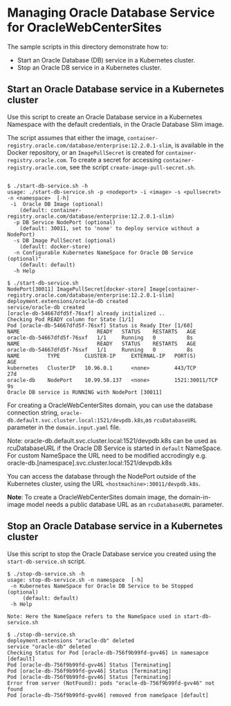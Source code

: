 # Managing Oracle Database Service for OracleWebCenterSites

The sample scripts in this directory demonstrate how to:
* Start an Oracle Database (DB) service in a Kubernetes cluster.
* Stop an Oracle DB service in a Kubernetes cluster.

## Start an Oracle Database service in a Kubernetes cluster

Use this script to create an Oracle Database service in a Kubernetes Namespace with the default credentials, in the Oracle Database Slim image.

The script assumes that either the image, `container-registry.oracle.com/database/enterprise:12.2.0.1-slim`, is available in the Docker repository, or an `ImagePullSecret` is created for `container-registry.oracle.com`. To create a secret for accessing `container-registry.oracle.com`, see the script `create-image-pull-secret.sh`.

```

$ ./start-db-service.sh -h    
usage: ./start-db-service.sh -p <nodeport> -i <image> -s <pullsecret> -n <namespace>  [-h]
 -i  Oracle DB Image (optional)
    (default: container-registry.oracle.com/database/enterprise:12.2.0.1-slim)
  -p DB Service NodePort (optional)
    (default: 30011, set to 'none' to deploy service without a NodePort)
  -s DB Image PullSecret (optional)
    (default: docker-store)
  -n Configurable Kubernetes NameSpace for Oracle DB Service (optional)"
    (default: default)
  -h Help

$ ./start-db-service.sh     
NodePort[30011] ImagePullSecret[docker-store] Image[container-registry.oracle.com/database/enterprise:12.2.0.1-slim]
deployment.extensions/oracle-db created
service/oracle-db created
[oracle-db-54667dfd5f-76sxf] already initialized ..
Checking Pod READY column for State [1/1]
Pod [oracle-db-54667dfd5f-76sxf] Status is Ready Iter [1/60]
NAME                         READY   STATUS    RESTARTS   AGE
oracle-db-54667dfd5f-76sxf   1/1     Running   0          8s
NAME                         READY   STATUS    RESTARTS   AGE
oracle-db-54667dfd5f-76sxf   1/1     Running   0          8s
NAME         TYPE        CLUSTER-IP     EXTERNAL-IP   PORT(S)          AGE
kubernetes   ClusterIP   10.96.0.1      <none>        443/TCP          27d
oracle-db    NodePort    10.99.58.137   <none>        1521:30011/TCP   9s
Oracle DB service is RUNNING with NodePort [30011]

```

For creating a OracleWebCenterSites domain, you can use the database connection string, `oracle-db.default.svc.cluster.local:1521/devpdb.k8s`,as `rcuDatabaseURL` parameter in the `domain.input.yaml` file.

Note: oracle-db.default.svc.cluster.local:1521/devpdb.k8s can be used as rcuDatabaseURL if the Oracle DB Service is started in `default` NameSpace. For custom NameSpace the URL need to be modified accrodingly e.g. oracle-db.[namespace].svc.cluster.local:1521/devpdb.k8s 

You can access the database through the NodePort outside of the Kubernetes cluster, using the URL  `<hostmachine>:30011/devpdb.k8s`.

**Note**: To create a OracleWebCenterSites domain image, the domain-in-image model needs a public database URL as an `rcuDatabaseURL` parameter.

## Stop an Oracle Database service in a Kubernetes cluster

Use this script to stop the Oracle Database service you created using the `start-db-service.sh` script.

```
$ ./stop-db-service.sh -h 
usage: stop-db-service.sh -n namespace  [-h]
 -n Kubernetes NameSpace for Oracle DB Service to be Stopped (optional)
     (default: default) 
 -h Help

Note: Here the NameSpace refers to the NameSpace used in start-db-service.sh

$ ./stop-db-service.sh  
deployment.extensions "oracle-db" deleted
service "oracle-db" deleted
Checking Status for Pod [oracle-db-756f9b99fd-gvv46] in namesapce [default]
Pod [oracle-db-756f9b99fd-gvv46] Status [Terminating]
Pod [oracle-db-756f9b99fd-gvv46] Status [Terminating]
Pod [oracle-db-756f9b99fd-gvv46] Status [Terminating]
Error from server (NotFound): pods "oracle-db-756f9b99fd-gvv46" not found
Pod [oracle-db-756f9b99fd-gvv46] removed from nameSpace [default]
```

